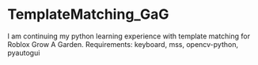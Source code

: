 # TemplateMatching_GaG
I am continuing my python learning experience with template matching for Roblox Grow A Garden.
Requirements: keyboard, mss, opencv-python, pyautogui

